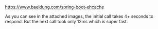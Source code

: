 https://www.baeldung.com/spring-boot-ehcache

As you can see in the attached images, the initial call takes 4+ seconds to respond. But the next call took only 12ms which is super fast.